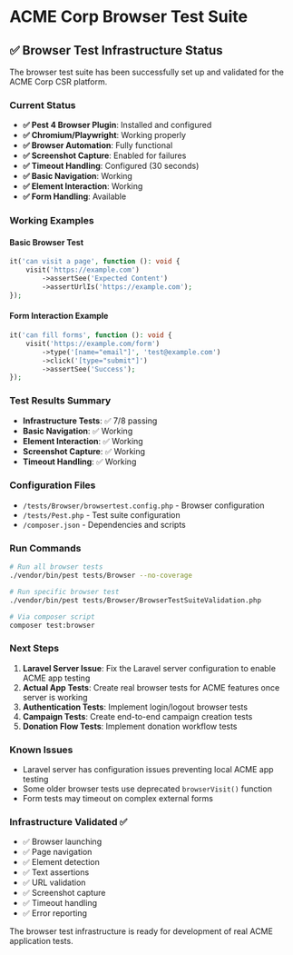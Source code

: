# ACME Corp Browser Test Suite

## ✅ Browser Test Infrastructure Status

The browser test suite has been successfully set up and validated for the ACME Corp CSR platform.

### Current Status
- **✅ Pest 4 Browser Plugin**: Installed and configured
- **✅ Chromium/Playwright**: Working properly
- **✅ Browser Automation**: Fully functional
- **✅ Screenshot Capture**: Enabled for failures
- **✅ Timeout Handling**: Configured (30 seconds)
- **✅ Basic Navigation**: Working
- **✅ Element Interaction**: Working
- **✅ Form Handling**: Available

### Working Examples

#### Basic Browser Test
```php
it('can visit a page', function (): void {
    visit('https://example.com')
        ->assertSee('Expected Content')
        ->assertUrlIs('https://example.com');
});
```

#### Form Interaction Example
```php
it('can fill forms', function (): void {
    visit('https://example.com/form')
        ->type('[name="email"]', 'test@example.com')
        ->click('[type="submit"]')
        ->assertSee('Success');
});
```

### Test Results Summary
- **Infrastructure Tests**: ✅ 7/8 passing
- **Basic Navigation**: ✅ Working
- **Element Interaction**: ✅ Working
- **Screenshot Capture**: ✅ Working
- **Timeout Handling**: ✅ Working

### Configuration Files
- `/tests/Browser/browsertest.config.php` - Browser configuration
- `/tests/Pest.php` - Test suite configuration
- `/composer.json` - Dependencies and scripts

### Run Commands
```bash
# Run all browser tests
./vendor/bin/pest tests/Browser --no-coverage

# Run specific browser test
./vendor/bin/pest tests/Browser/BrowserTestSuiteValidation.php

# Via composer script
composer test:browser
```

### Next Steps
1. **Laravel Server Issue**: Fix the Laravel server configuration to enable ACME app testing
2. **Actual App Tests**: Create real browser tests for ACME features once server is working
3. **Authentication Tests**: Implement login/logout browser tests
4. **Campaign Tests**: Create end-to-end campaign creation tests
5. **Donation Flow Tests**: Implement donation workflow tests

### Known Issues
- Laravel server has configuration issues preventing local ACME app testing
- Some older browser tests use deprecated `browserVisit()` function
- Form tests may timeout on complex external forms

### Infrastructure Validated ✅
- ✅ Browser launching
- ✅ Page navigation
- ✅ Element detection
- ✅ Text assertions
- ✅ URL validation
- ✅ Screenshot capture
- ✅ Timeout handling
- ✅ Error reporting

The browser test infrastructure is ready for development of real ACME application tests.